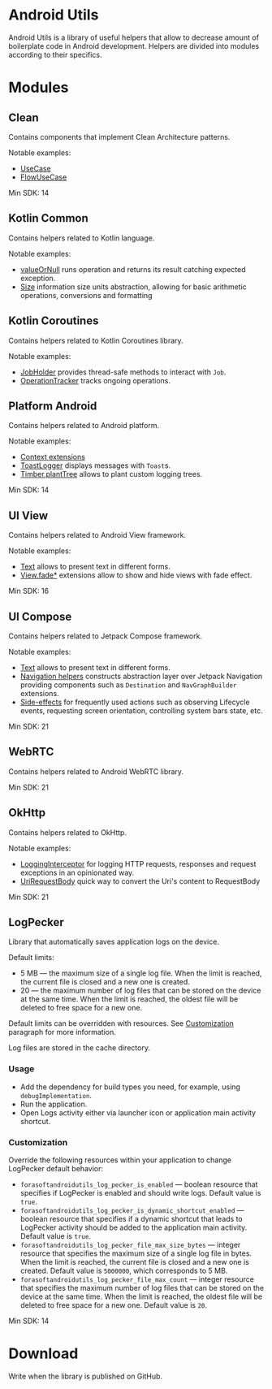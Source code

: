 # Android Utils

Android Utils is a library of useful helpers that allow to decrease amount of
boilerplate code in Android development. Helpers are divided into modules according to
their specifics.

# Modules

## Clean

Contains components that implement Clean Architecture patterns.

Notable examples:

* [UseCase](clean/src/main/java/com/forasoft/androidutils/clean/usecase/UseCase.kt)
* [FlowUseCase](clean/src/main/java/com/forasoft/androidutils/clean/usecase/FlowUseCase.kt)

Min SDK: 14

## Kotlin Common

Contains helpers related to Kotlin language.

Notable examples:

* [valueOrNull](kotlin/common/src/main/java/com/forasoft/androidutils/kotlin/common/nullability/ValueOrNull.kt)
  runs operation and returns its result catching expected exception.
* [Size](kotlin/common/src/main/java/com/forasoft/androidutils/kotlin/common/size)
  information size units abstraction, allowing for basic arithmetic operations, conversions and
  formatting

## Kotlin Coroutines

Contains helpers related to Kotlin Coroutines library.

Notable examples:

* [JobHolder](kotlin/coroutines/src/main/java/com/forasoft/androidutils/kotlin/coroutines/JobHolder.kt)
  provides thread-safe methods to interact with `Job`.
* [OperationTracker](kotlin/coroutines/src/main/java/com/forasoft/androidutils/kotlin/coroutines/operationtracker/OperationTracker.kt)
  tracks ongoing operations.

## Platform Android

Contains helpers related to Android platform.

Notable examples:

* [Context extensions](platform/android/src/main/java/com/forasoft/androidutils/platform/android/Context.kt)
* [ToastLogger](platform/android/src/main/java/com/forasoft/androidutils/platform/android/ToastLogger.kt)
  displays messages with `Toast`s.
* [Timber.plantTree](platform/android/src/main/java/com/forasoft/androidutils/platform/android/TimberTree.kt)
  allows to plant custom logging trees.

Min SDK: 14

## UI View

Contains helpers related to Android View framework.

Notable examples:

* [Text](ui/view/src/main/java/com/forasoft/androidutils/ui/view/Text.kt) allows to present text
  in different forms.
* [View.fade*](ui/view/src/main/java/com/forasoft/androidutils/ui/view/visibility/Fade.kt)
  extensions allow to show and hide views with fade effect.

Min SDK: 16

## UI Compose

Contains helpers related to Jetpack Compose framework.

Notable examples:

* [Text](ui/compose/src/main/java/com/forasoft/androidutils/ui/compose/Text.kt) allows to present
  text in different forms.
* [Navigation helpers](ui/compose/src/main/java/com/forasoft/androidutils/ui/compose/navigation)
  constructs abstraction layer over Jetpack Navigation providing components such as
  `Destination` and `NavGraphBuilder` extensions.
* [Side-effects](ui/compose/src/main/java/com/forasoft/androidutils/ui/compose/effect)
  for frequently used actions such as observing Lifecycle events, requesting screen orientation,
  controlling system bars state, etc.

Min SDK: 21

## WebRTC

Contains helpers related to Android WebRTC library.

Min SDK: 21

## OkHttp

Contains helpers related to OkHttp.

Notable examples:

* [LoggingInterceptor](thirdparty/okhttp/src/main/java/com/forasoft/androidutils/thirdparty/okhttp/logging/LoggingInterceptor.kt)
  for logging HTTP requests, responses and request exceptions in an opinionated way.
* [UriRequestBody](thirdparty/okhttp/src/main/java/com/forasoft/androidutils/thirdparty/okhttp/UriRequestBody.kt)
  quick way to convert the Uri's content to RequestBody

Min SDK: 21

## LogPecker

Library that automatically saves application logs on the device.

Default limits:

* 5 MB — the maximum size of a single log file. When the limit is reached, the current file is
  closed and a new one is created.
* 20 — the maximum number of log files that can be stored on the device at the same time. 
  When the limit is reached, the oldest file will be deleted to free space for a new one.

Default limits can be overridden with resources. See [Customization](#customization) 
paragraph for more information.

Log files are stored in the cache directory.

### Usage

* Add the dependency for build types you need, for example, using `debugImplementation`.
* Run the application.
* Open Logs activity either via launcher icon or application main activity shortcut.

### Customization

Override the following resources within your application to change LogPecker default behavior:

* `forasoftandroidutils_log_pecker_is_enabled` — boolean resource that specifies if LogPecker 
  is enabled and should write logs. Default value is `true`.
* `forasoftandroidutils_log_pecker_is_dynamic_shortcut_enabled` — boolean resource that specifies
  if a dynamic shortcut that leads to LogPecker activity should be added to the application 
  main activity. Default value is `true`.
* `forasoftandroidutils_log_pecker_file_max_size_bytes` — integer resource that specifies the 
  maximum size of a single log file in bytes. When the limit is reached, the current file is closed
  and a new one is created. Default value is `5000000`, which corresponds to 5 MB.
* `forasoftandroidutils_log_pecker_file_max_count` — integer resource that specifies the maximum
  number of log files that can be stored on the device at the same time. When the limit is reached, 
  the oldest file will be deleted to free space for a new one. Default value is `20`.

Min SDK: 14

# Download

Write when the library is published on GitHub.
